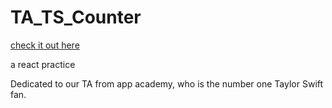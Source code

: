 # TA_TS_Counter

[check it out here](https://yu-huanwu.github.io/TA_TS_Counter/)

a react practice

Dedicated to our TA from app academy, who is the number one Taylor Swift fan.
